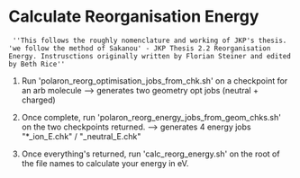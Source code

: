 # Calculate Reorganisation Energy 
     ''This follows the roughly nomenclature and working of JKP's thesis. 'we follow the method of Sakanou' - JKP Thesis 2.2 Reorganisation Energy. Instrusctions originally written by Florian Steiner and edited by Beth Rice''



1. Run 'polaron_reorg_optimisation_jobs_from_chk.sh' on a checkpoint for an arb molecule
--> generates two geometry opt jobs (neutral + charged)

2. Once complete, run 'polaron_reorg_energy_jobs_from_geom_chks.sh' on the two checkpoints returned.
--> generates 4 energy jobs "*_ion_E.chk" / "_neutral_E.chk"

3. Once everything's returned, run 'calc_reorg_energy.sh' on the root of the file names to calculate your energy in eV.
